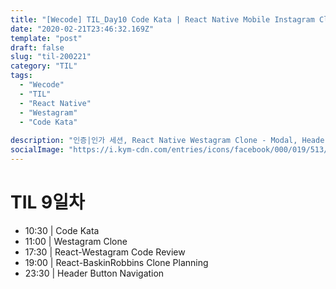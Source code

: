 ```yaml
---
title: "[Wecode] TIL_Day10 Code Kata | React Native Mobile Instagram Clone"
date: "2020-02-21T23:46:32.169Z"
template: "post"
draft: false
slug: "til-200221"
category: "TIL"
tags:
  - "Wecode"
  - "TIL"
  - "React Native"
  - "Westagram"
  - "Code Kata"
  
description: "인증|인가 세션, React Native Westagram Clone - Modal, Header Button Navigation"
socialImage: "https://i.kym-cdn.com/entries/icons/facebook/000/019/513/til.jpg"
---
```

<!-- ![workflow](/media/react-logo.png) -->
# TIL 9일차
- 10:30 | Code Kata
- 11:00 | Westagram Clone
- 17:30 | React-Westagram Code Review
- 19:00 | React-BaskinRobbins Clone Planning
- 23:30 | Header Button Navigation
